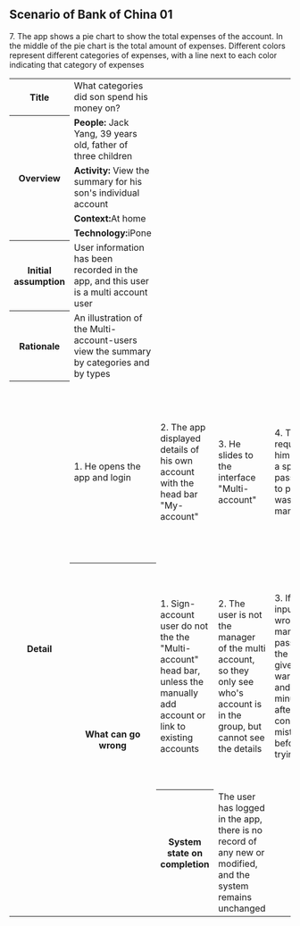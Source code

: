 ## Scenario of Bank of China 01

<table>
	<tr>
		<th>Title</th>
		<td>What categories did son spend his money on?</td>
	</tr>
	<tr>
		<th rowspan = "4">Overview</th>
		<td><strong>People:</strong> Jack Yang, 39 years old, father of three children</td>
	</tr>
	<tr>
		<td><strong>Activity:</strong> View the summary for his son's individual account</td>
	</tr>
	<tr>
		<td><strong>Context:</strong>At home </td>
	</tr>
	<tr>
		<td><strong>Technology:</strong>iPone </td>
	</tr>
	<tr>
		<th>Initial assumption</th>
		<td>User information has been recorded in the app, and this user is a multi account user</td>
	</tr>
	<tr>
		<th>Rationale</th>
		<td>An illustration of the Multi-account-users view the summary by categories and by types</td>
	</tr>
	<tr>
		<th rowspan = "11">Detail</th>
		<td>1. He opens the app and login</td>
		<td>2. The app displayed details of his own account with the head bar "My-account"</td>
		<td>3. He slides to the interface "Multi-account"</td>
		<td>4. The app required him to enter a specific password to prove he was a manager</td>
		<td>5. After verified he chose his son's account</td>
		<td>6. He chose the function "See Total Bills", and chose "By Categories"</td>
		</td>7. The app shows a pie chart to show the total expenses of the account. In the middle of the pie chart is the total amount of expenses. Different colors represent different categories of expenses, with a line next to each color indicating that category of expenses</td>
		<td>8. He clicks the button with the underline "See by types"</td>
		<td>9. The app ask him to input a type name, and he input "game"</td>
		<td>10. Based on the input, the app searches through the categories and the notes added at the time of the bookkeeping, and presents a list that records the date, category, and corresponding amount spent</td>
		<td>11. The father exit the app</td>
	<tr>
		<th rowspan = "4">What can go wrong</th>
		<td>1. Sign-account user do not the the "Multi-account" head bar, unless the manually add account or link to existing accounts</td>
		<td>2. The user is not the manager of the multi account, so they only see who's account is in the group, but cannot see the details</td>
		<td>3. If user input the wrong manager password, the app will give a warning and wait 10 minutes after three consecutive mistakes before trying again</td>
		<td>4. If user input types that cannot be searched, the app will display a empty list with prompt "nothing have been found in this type, try another"</td>
	</tr>
	<tr>
		<th>System state on completion</th>
		<td>The user has logged in the app, there is no record of any new or modified, and the system remains unchanged</td>
	</tr>
</table>